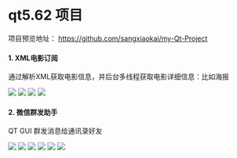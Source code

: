 # qt5.62 项目

项目预览地址： https://github.com/sangxiaokai/my-Qt-Project

#### 1. XML电影订阅
通过解析XML获取电影信息，并后台多线程获取电影详细信息：比如海报

![](https://github.com/sangxiaokai/my-Qt-Project/blob/master/1080p%E7%A8%8B%E5%BA%8F%E5%8C%85/%E9%A2%84%E8%A7%88/108-1.png?raw=true)
![](https://github.com/sangxiaokai/my-Qt-Project/blob/master/1080p%E7%A8%8B%E5%BA%8F%E5%8C%85/%E9%A2%84%E8%A7%88/108-2.png?raw=true)
![](https://github.com/sangxiaokai/my-Qt-Project/blob/master/1080p%E7%A8%8B%E5%BA%8F%E5%8C%85/%E9%A2%84%E8%A7%88/108-3.png?raw=true)
![](https://github.com/sangxiaokai/my-Qt-Project/blob/master/1080p%E7%A8%8B%E5%BA%8F%E5%8C%85/%E9%A2%84%E8%A7%88/108-4.png?raw=true)

#### 2. 微信群发助手
QT GUI 群发消息给通讯录好友

![](https://github.com/sangxiaokai/my-Qt-Project/blob/master/%E5%BE%AE%E4%BF%A1%E7%BE%A4%E5%8F%91%E7%A8%8B%E5%BA%8F%E5%8C%85/%E9%A2%84%E8%A7%88/w-05.png?raw=true)
![](https://github.com/sangxiaokai/my-Qt-Project/blob/master/%E5%BE%AE%E4%BF%A1%E7%BE%A4%E5%8F%91%E7%A8%8B%E5%BA%8F%E5%8C%85/%E9%A2%84%E8%A7%88/w-2.png?raw=true)
![](https://github.com/sangxiaokai/my-Qt-Project/blob/master/%E5%BE%AE%E4%BF%A1%E7%BE%A4%E5%8F%91%E7%A8%8B%E5%BA%8F%E5%8C%85/%E9%A2%84%E8%A7%88/w-3.png?raw=true)
![](https://github.com/sangxiaokai/my-Qt-Project/blob/master/%E5%BE%AE%E4%BF%A1%E7%BE%A4%E5%8F%91%E7%A8%8B%E5%BA%8F%E5%8C%85/%E9%A2%84%E8%A7%88/w-4.png?raw=true)
![](https://github.com/sangxiaokai/my-Qt-Project/blob/master/%E5%BE%AE%E4%BF%A1%E7%BE%A4%E5%8F%91%E7%A8%8B%E5%BA%8F%E5%8C%85/%E9%A2%84%E8%A7%88/w-5.png?raw=true)
![](https://github.com/sangxiaokai/my-Qt-Project/blob/master/%E5%BE%AE%E4%BF%A1%E7%BE%A4%E5%8F%91%E7%A8%8B%E5%BA%8F%E5%8C%85/%E9%A2%84%E8%A7%88/w-6.png?raw=true)

